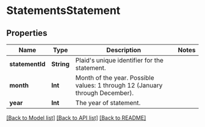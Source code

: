 # StatementsStatement

## Properties
Name | Type | Description | Notes
------------ | ------------- | ------------- | -------------
**statementId** | **String** | Plaid&#39;s unique identifier for the statement. | 
**month** | **Int** | Month of the year. Possible values: 1 through 12 (January through December). | 
**year** | **Int** | The year of statement. | 

[[Back to Model list]](../README.md#documentation-for-models) [[Back to API list]](../README.md#documentation-for-api-endpoints) [[Back to README]](../README.md)


